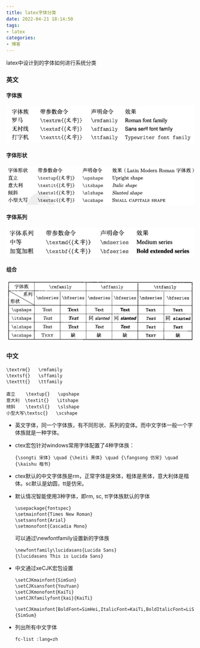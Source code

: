 ```yaml
---
title: latex字体分类
date: 2022-04-21 18:14:50
tags:
- latex
categories:
- 博客
---
```


latex中设计到的字体如何进行系统分类

<!-- more -->

### 英文

#### 字体族

![](https://raw.githubusercontent.com/TheRainstorm/.image-bed/main/picgo/image-20220421005548876.png)

#### 字体形状

![](https://raw.githubusercontent.com/TheRainstorm/.image-bed/main/picgo/image-20220421005611954.png)

#### 字体系列

![](https://raw.githubusercontent.com/TheRainstorm/.image-bed/main/picgo/image-20220421005718929.png)

#### 组合

![](https://raw.githubusercontent.com/TheRainstorm/.image-bed/main/picgo/image-20220421012622354.png)

### 中文

```
\textrm{}	\rmfamily
\textsf{}	\sffamily
\texttt{}	\ttfamily

直立    \textup{}   \upshape
意大利  \textit{}   \itshape
倾斜    \textsl{}   \slshape
小型大写\textsc{}   \scshape
```

- 英文字体，同一个字体族，有不同形状、系列的变体。而中文字体一般一个字体族就是一种字体。

- ctex宏包针对windows常用字体配置了4种字体族：

  ```
  {\songti 宋体} \quad {\heiti 黑体} \quad {\fangsong 仿宋} \quad {\kaishu 楷书}
  ```

- ctex默认的中文字体族是rm，正常字体是宋体，粗体是黑体，意大利体是楷体。sc默认是幼圆，tt是仿宋。

- 默认情况智能使用3种字体，即rm, sc, tt字体族默认的字体

  ```
  \usepackage{fontspec}
  \setmainfont{Times New Roman}
  \setsansfont{Arial}
  \setmonofont{Cascadia Mono}
  ```

  可以通过\newfontfamily设置新的字体族

  ```
  \newfontfamily\lucidasans{Lucida Sans}
  {\lucidasans This is Lucida Sans}
  ```

- 中文通过xeCJK宏包设置

  ```
  \setCJKmainfont{SimSun}
  \setCJKsansfont{YouYuan}
  \setCJKmonofont{KaiTi}
  \setCJKfamilyfont{kai}{KaiTi}
  ```

  ```
  \setCJKmainfont[BoldFont=SimHei,ItalicFont=KaiTi,BoldItalicFont=LiSu]{SimSum}
  ```

- 列出所有中文字体

  ```
  fc-list :lang=zh
  ```

  